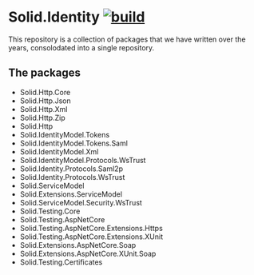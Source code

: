 # Solid.Identity [![build](https://github.com/SOLIDSoftworks/Solid.Identity/actions/workflows/test.yml/badge.svg?branch=main)](https://github.com/SOLIDSoftworks/Solid.Identity/actions/workflows/test.yml)
This repository is a collection of packages that we have written over the years, consolodated into a single repository.

## The packages
- Solid.Http.Core
- Solid.Http.Json
- Solid.Http.Xml
- Solid.Http.Zip
- Solid.Http
- Solid.IdentityModel.Tokens
- Solid.IdentityModel.Tokens.Saml
- Solid.IdentityModel.Xml
- Solid.IdentityModel.Protocols.WsTrust
- Solid.Identity.Protocols.Saml2p
- Solid.Identity.Protocols.WsTrust
- Solid.ServiceModel
- Solid.Extensions.ServiceModel
- Solid.ServiceModel.Security.WsTrust
- Solid.Testing.Core
- Solid.Testing.AspNetCore
- Solid.Testing.AspNetCore.Extensions.Https
- Solid.Testing.AspNetCore.Extensions.XUnit
- Solid.Extensions.AspNetCore.Soap
- Solid.Extensions.AspNetCore.XUnit.Soap
- Solid.Testing.Certificates
